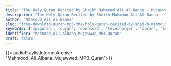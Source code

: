 ```yaml
---
title: "The Holy Quran Recited by Sheikh Mahmoud Ali Al-Banna - Mujawwad"
description: "The Holy Quran Recited by Sheikh Mahmoud Ali Al-Banna - Mujawwad"
author: "Mahmoud Ali Al-Banna"
slug: "free-download-quran-mp3-the-holy-quran-recited-by-sheikh-mahmoud-ali-al-banna---mujawwad"
keywords: ['mp3quran', 'quran', 'download', 'télécharger', 'coran', 'islam', 'Mahmood', 'Ali', 'Albana', 'al-bana', 'albanna', 'al-banna', 'محمود', 'علي', 'البنا', 'قرآن', 'مصحف', 'مرتل', 'مجود', 'القرآن', 'الكريم', 'المصحف', 'المرتل', 'المجود', 'إسلام', 'تحميل']
identifier: "Mahmood_Ali_Albana_Mujawwad_MP3_Quran"
draft: false
---
```


{{< audioPlaylistInternetArchive "Mahmood_Ali_Albana_Mujawwad_MP3_Quran">}}
